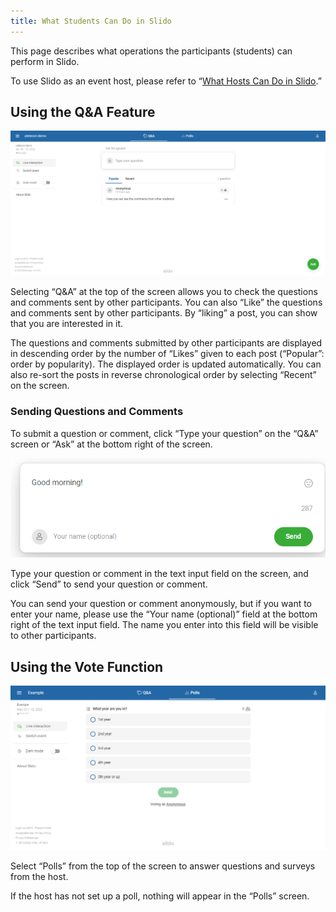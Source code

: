```yaml
---
title: What Students Can Do in Slido
---
```


This page describes what operations the participants (students) can perform in Slido.

To use Slido as an event host, please refer to “[What Hosts Can Do in Slido](how_to_use_host).”
	
## Using the Q&A Feature

<img src="img/audience_qa_3.png">

Selecting “Q&A” at the top of the screen allows you to check the questions and comments sent by other participants. You can also “Like” the questions and comments sent by other participants. By “liking” a post, you can show that you are interested in it.

The questions and comments submitted by other participants are displayed in descending order by the number of “Likes” given to each post (“Popular”: order by popularity). The displayed order is updated automatically. You can also re-sort the posts in reverse chronological order by selecting “Recent” on the screen.

### Sending Questions and Comments

To submit a question or comment, click “Type your question” on the “Q&A” screen or “Ask” at the bottom right of the screen.

<img src="img/audience_qa_2.png">

Type your question or comment in the text input field on the screen, and click “Send” to send your question or comment.

You can send your question or comment anonymously, but if you want to enter your name, please use the “Your name (optional)” field at the bottom right of the text input field. The name you enter into this field will be visible to other participants.

## Using the Vote Function
<img src="img/audience_poll_2.png">

Select “Polls” from the top of the screen to answer questions and surveys from the host.

If the host has not set up a poll, nothing will appear in the “Polls” screen.

